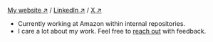 [My website ↗](https://giovabattelli.com) /
[LinkedIn ↗](https://www.linkedin.com/in/giovanni-assad/) /
[X ↗](https://x.com/giovabattelli)

- Currently working at Amazon within internal repositories.
- I care a lot about my work. Feel free to [reach out](mailto:giovabattelli@gmail.com) with feedback.
